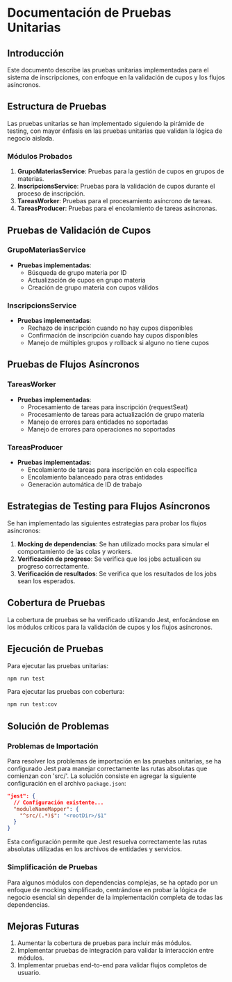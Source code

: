 # Documentación de Pruebas Unitarias

## Introducción

Este documento describe las pruebas unitarias implementadas para el sistema de inscripciones, con enfoque en la validación de cupos y los flujos asíncronos.

## Estructura de Pruebas

Las pruebas unitarias se han implementado siguiendo la pirámide de testing, con mayor énfasis en las pruebas unitarias que validan la lógica de negocio aislada.

### Módulos Probados

1. **GrupoMateriasService**: Pruebas para la gestión de cupos en grupos de materias.
2. **InscripcionsService**: Pruebas para la validación de cupos durante el proceso de inscripción.
3. **TareasWorker**: Pruebas para el procesamiento asíncrono de tareas.
4. **TareasProducer**: Pruebas para el encolamiento de tareas asíncronas.

## Pruebas de Validación de Cupos

### GrupoMateriasService

- **Pruebas implementadas**:
  - Búsqueda de grupo materia por ID
  - Actualización de cupos en grupo materia
  - Creación de grupo materia con cupos válidos

### InscripcionsService

- **Pruebas implementadas**:
  - Rechazo de inscripción cuando no hay cupos disponibles
  - Confirmación de inscripción cuando hay cupos disponibles
  - Manejo de múltiples grupos y rollback si alguno no tiene cupos

## Pruebas de Flujos Asíncronos

### TareasWorker

- **Pruebas implementadas**:
  - Procesamiento de tareas para inscripción (requestSeat)
  - Procesamiento de tareas para actualización de grupo materia
  - Manejo de errores para entidades no soportadas
  - Manejo de errores para operaciones no soportadas

### TareasProducer

- **Pruebas implementadas**:
  - Encolamiento de tareas para inscripción en cola específica
  - Encolamiento balanceado para otras entidades
  - Generación automática de ID de trabajo

## Estrategias de Testing para Flujos Asíncronos

Se han implementado las siguientes estrategias para probar los flujos asíncronos:

1. **Mocking de dependencias**: Se han utilizado mocks para simular el comportamiento de las colas y workers.
2. **Verificación de progreso**: Se verifica que los jobs actualicen su progreso correctamente.
3. **Verificación de resultados**: Se verifica que los resultados de los jobs sean los esperados.

## Cobertura de Pruebas

La cobertura de pruebas se ha verificado utilizando Jest, enfocándose en los módulos críticos para la validación de cupos y los flujos asíncronos.

## Ejecución de Pruebas

Para ejecutar las pruebas unitarias:

```bash
npm run test
```

Para ejecutar las pruebas con cobertura:

```bash
npm run test:cov
```

## Solución de Problemas

### Problemas de Importación

Para resolver los problemas de importación en las pruebas unitarias, se ha configurado Jest para manejar correctamente las rutas absolutas que comienzan con 'src/'. La solución consiste en agregar la siguiente configuración en el archivo `package.json`:

```json
"jest": {
  // Configuración existente...
  "moduleNameMapper": {
    "^src/(.*)$": "<rootDir>/$1"
  }
}
```

Esta configuración permite que Jest resuelva correctamente las rutas absolutas utilizadas en los archivos de entidades y servicios.

### Simplificación de Pruebas

Para algunos módulos con dependencias complejas, se ha optado por un enfoque de mocking simplificado, centrándose en probar la lógica de negocio esencial sin depender de la implementación completa de todas las dependencias.

## Mejoras Futuras

1. Aumentar la cobertura de pruebas para incluir más módulos.
2. Implementar pruebas de integración para validar la interacción entre módulos.
3. Implementar pruebas end-to-end para validar flujos completos de usuario.